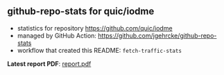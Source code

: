 ## github-repo-stats for quic/iodme

- statistics for repository https://github.com/quic/iodme
- managed by GitHub Action: https://github.com/jgehrcke/github-repo-stats
- workflow that created this README: `fetch-traffic-stats`

**Latest report PDF**: [report.pdf](https://github.com/njjetha/github-traffic/raw/github-repo-stats/quic/iodme/latest-report/report.pdf)

